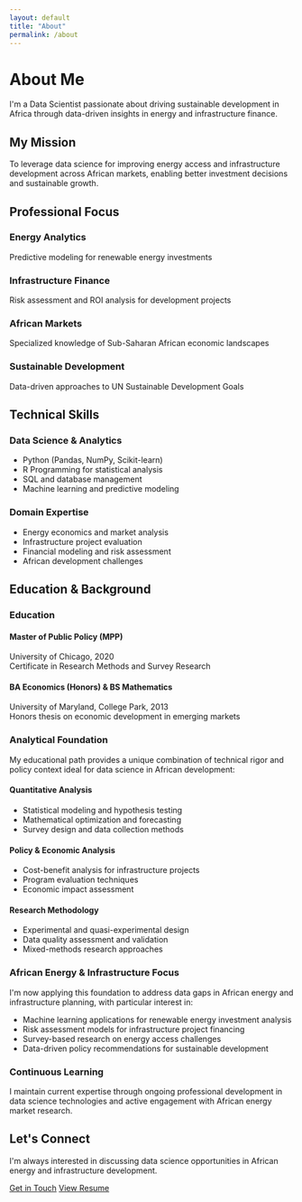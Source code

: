 ```yaml
---
layout: default
title: "About"
permalink: /about
---
```


<!-- =================================================================
     ABOUT PAGE - MAIN CONTENT
     Professional background, mission, skills, and education
     ================================================================= -->

# About Me

I'm a Data Scientist passionate about driving sustainable development in Africa through data-driven insights in energy and infrastructure finance.

<!-- =================================================================
     MISSION SECTION
     Core purpose and professional focus
     ================================================================= -->

## My Mission

To leverage data science for improving energy access and infrastructure development across African markets, enabling better investment decisions and sustainable growth.

<!-- =================================================================
     PROFESSIONAL FOCUS AREAS
     Four main areas of expertise
     ================================================================= -->

## Professional Focus

<div class="focus-area">
     <h3>Energy Analytics</h3>
     <p>Predictive modeling for renewable energy investments</p>
</div>

<div class="focus-area">
     <h3>Infrastructure Finance</h3>
     <p>Risk assessment and ROI analysis for development projects</p>
</div>

<div class="focus-area">
     <h3>African Markets</h3>
     <p>Specialized knowledge of Sub-Saharan African economic landscapes</p>
</div>

<div class="focus-area">
     <h3>Sustainable Development</h3>
     <p>Data-driven approaches to UN Sustainable Development Goals</p>
</div>

<!-- =================================================================
     TECHNICAL SKILLS SECTION
     Detailed breakdown of technical capabilities and domain expertise
     ================================================================= -->

## Technical Skills

<div class="skills-category-section">

### Data Science & Analytics

- Python (Pandas, NumPy, Scikit-learn)
- R Programming for statistical analysis
- SQL and database management
- Machine learning and predictive modeling

</div>

<div class="skills-category-section">

### Domain Expertise

- Energy economics and market analysis
- Infrastructure project evaluation
- Financial modeling and risk assessment
- African development challenges

</div>

<!-- =================================================================
     EDUCATION SECTION
     Academic credentials and background
     ================================================================= -->

## Education & Background

### Education

<div class="education-item">

#### Master of Public Policy (MPP)
<div class="institution">University of Chicago, 2020</div>
<div class="year">Certificate in Research Methods and Survey Research</div>

</div>

<div class="education-item">

#### BA Economics (Honors) & BS Mathematics
<div class="institution">University of Maryland, College Park, 2013</div>
<div class="year">Honors thesis on economic development in emerging markets</div>

</div>

<!-- =================================================================
     ANALYTICAL FOUNDATION
     Educational approach and methodology
     ================================================================= -->

### Analytical Foundation

My educational path provides a unique combination of technical rigor and policy context ideal for data science in African development:

<div class="skills-category-section">

#### Quantitative Analysis

- Statistical modeling and hypothesis testing
- Mathematical optimization and forecasting
- Survey design and data collection methods

</div>

<div class="skills-category-section">

#### Policy & Economic Analysis

- Cost-benefit analysis for infrastructure projects
- Program evaluation techniques
- Economic impact assessment

</div>

<div class="skills-category-section">

#### Research Methodology

- Experimental and quasi-experimental design
- Data quality assessment and validation
- Mixed-methods research approaches

</div>

<!-- =================================================================
     AFRICAN ENERGY & INFRASTRUCTURE FOCUS
     Current research interests and applications
     ================================================================= -->

### African Energy & Infrastructure Focus

I'm now applying this foundation to address data gaps in African energy and infrastructure planning, with particular interest in:

- Machine learning applications for renewable energy investment analysis
- Risk assessment models for infrastructure project financing
- Survey-based research on energy access challenges
- Data-driven policy recommendations for sustainable development

### Continuous Learning

I maintain current expertise through ongoing professional development in data science technologies and active engagement with African energy market research.

<!-- =================================================================
     CALL TO ACTION
     Contact encouragement
     ================================================================= -->

## Let's Connect

I'm always interested in discussing data science opportunities in African energy and infrastructure development.

<div class="cta-buttons">
    <a href="mailto:{{ site.email }}" class="btn primary">Get in Touch</a>
    <a href="resume.html" class="btn secondary">View Resume</a>
</div>